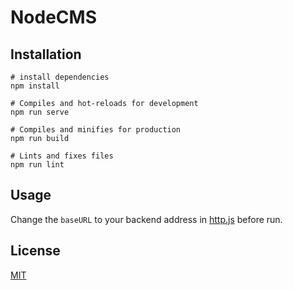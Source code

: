 # NodeCMS

## Installation

```
# install dependencies
npm install

# Compiles and hot-reloads for development
npm run serve

# Compiles and minifies for production
npm run build

# Lints and fixes files
npm run lint
```

## Usage

Change the `baseURL` to your backend address in [http.js](/src/api/http.js) before run.

## License

[MIT](https://choosealicense.com/licenses/mit/)
